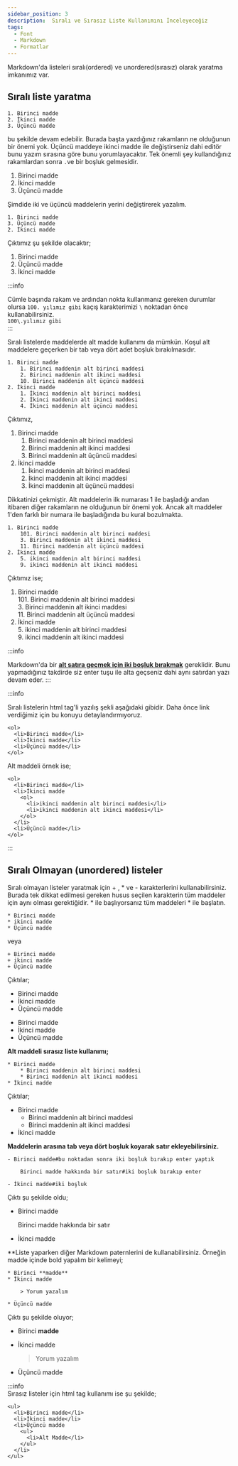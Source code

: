 ```yaml
---
sidebar_position: 3
description:  Sıralı ve Sırasız Liste Kullanımını İnceleyeceğiz
tags:
  - Font
  - Markdown
  - Formatlar
---
```

Markdown'da listeleri sıralı(ordered) ve unordered(sırasız) olarak yaratma imkanımız var.  
## Sıralı liste yaratma  

 ```
 1. Birinci madde
 2. İkinci madde 
 3. Üçüncü madde
 ```  

 bu şekilde devam edebilir.  Burada başta yazdığınız rakamların ne olduğunun bir önemi yok. Üçüncü maddeye ikinci madde ile değiştirseniz dahi editör bunu yazım sırasına göre bunu yorumlayacaktır. Tek önemli şey kullandığınız rakamlardan sonra ```.```ve bir boşluk gelmesidir.

 1. Birinci madde  
 2. İkinci madde  
 3. Üçüncü madde

Şimdide iki ve üçüncü maddelerin yerini değiştirerek yazalım. 

```
1. Birinci madde
3. Üçüncü madde
2. İkinci madde  
```
Çıktımız şu şekilde olacaktır;

1. Birinci madde
3. Üçüncü madde
2. İkinci madde   

:::info  

Cümle başında rakam ve ardından nokta kullanmanız gereken durumlar olursa
```100. yılımız gibi``` kaçış karakterimizi ```\``` noktadan önce kullanabilirsiniz.  
```100\.yılımız gibi```  
:::

Sıralı listelerde maddelerde alt madde kullanımı da mümkün.  Koşul alt maddelere geçerken bir tab veya dört adet boşluk bırakılmasıdır.

```
1. Birinci madde  
    1. Birinci maddenin alt birinci maddesi  
    2. Birinci maddenin alt ikinci maddesi
    10. Birinci maddenin alt üçüncü maddesi  
2. İkinci madde  
    1. İkinci maddenin alt birinci maddesi   
    2. İkinci maddenin alt ikinci maddesi  
    4. İkinci maddenin alt üçüncü maddesi  
```  
Çıktımız,

1. Birinci madde  
    1. Birinci maddenin alt birinci maddesi  
    3. Birinci maddenin alt ikinci maddesi  
    4. Birinci maddenin alt üçüncü maddesi  
2. İkinci madde  
    1. İkinci maddenin alt birinci maddesi   
    2. İkinci maddenin alt ikinci maddesi  
    4. İkinci maddenin alt üçüncü maddesi  

Dikkatinizi çekmiştir. Alt maddelerin ilk numarası 1 ile başladığı andan itibaren diğer rakamların ne olduğunun bir önemi yok.  Ancak alt maddeler 1'den farklı bir numara ile başladığında bu kural bozulmakta.  
```
1. Birinci madde  
    101. Birinci maddenin alt birinci maddesi  
    3. Birinci maddenin alt ikinci maddesi  
    11. Birinci maddenin alt üçüncü maddesi  
2. İkinci madde  
    5. ikinci maddenin alt birinci maddesi  
    9. ikinci maddenin alt ikinci maddesi
```  
Çıktımız ise;  

1. Birinci madde  
    101. Birinci maddenin alt birinci maddesi  
    3. Birinci maddenin alt ikinci maddesi  
    11. Birinci maddenin alt üçüncü maddesi  
2. İkinci madde  
    5. ikinci maddenin alt birinci maddesi  
    9. ikinci maddenin alt ikinci maddesi  

:::info  

Markdown'da bir <u>**alt satıra geçmek için iki boşluk bırakmak**</u> gereklidir.  Bunu yapmadığınız takdirde siz enter tuşu ile alta geçseniz dahi aynı satırdan yazı devam eder.
:::

:::info  

Sıralı listelerin html tag'li yazılış şekli aşağıdaki gibidir. Daha önce link verdiğimiz için bu konuyu detaylandırmıyoruz.

```
<ol>
  <li>Birinci madde</li>
  <li>İkinci madde</li>
  <li>Üçüncü madde</li>
</ol>
```
Alt maddeli örnek ise;  

```
<ol>
  <li>Birinci madde</li>
  <li>İkinci madde
    <ol>
      <li>ikinci maddenin alt birinci maddesi</li>
      <li>ikinci maddenin alt ikinci maddesi</li>
    </ol>
  </li>
  <li>Üçüncü madde</li>
</ol>
```
:::

## Sıralı Olmayan (unordered) listeler  

Sıralı olmayan listeler yaratmak için  + , * ve - karakterlerini kullanabilirsiniz.  Burada tek dikkat edilmesi gereken husus seçilen karakterin tüm maddeler için aynı olması gerektiğidir. * ile başlıyorsanız tüm maddeleri * ile başlatın.

````
* Birinci madde
* ikinci madde
* Üçüncü madde
````
veya  
````
+ Birinci madde
+ ikinci madde
+ Üçüncü madde
````

Çıktılar;

* Birinci madde
* İkinci madde
* Üçüncü madde

+ Birinci madde
+ İkinci madde
+ Üçüncü madde

**Alt maddeli sırasız liste kullanımı;**

````
* Birinci madde
    * Birinci maddenin alt birinci maddesi
    * Birinci maddenin alt ikinci maddesi
* İkinci madde
````
Çıktılar;  

* Birinci madde
    * Birinci maddenin alt birinci maddesi
    * Birinci maddenin alt ikinci maddesi
* İkinci madde

**Maddelerin arasına tab veya dört boşluk koyarak satır ekleyebilirsiniz.**

````
- Birinci madde#bu noktadan sonra iki boşluk bırakıp enter yaptık

    Birinci madde hakkında bir satır#iki boşluk bırakıp enter

- İkinci madde#iki boşluk 
````
Çıktı şu şekilde oldu;  
- Birinci madde  

    Birinci madde hakkında bir satır  

- İkinci madde  

**Liste yaparken diğer Markdown paternlerini de kullanabilirsiniz. Örneğin madde içinde bold yapalım bir kelimeyi;

````
* Birinci **madde**  
* İkinci madde  

    > Yorum yazalım  
    
* Üçüncü madde
````
Çıktı şu şekilde oluyor;  

* Birinci **madde**  
* İkinci madde  

    > Yorum yazalım  

* Üçüncü madde  

:::info  
Sırasız listeler için html tag kullanımı ise şu şekilde;
````
<ul>
  <li>Birinci madde</li>
  <li>İkinci madde</li>
  <li>Üçüncü madde
    <ul>
      <li>Alt Madde</li>
    </ul>
  </li>
</ul>
````
